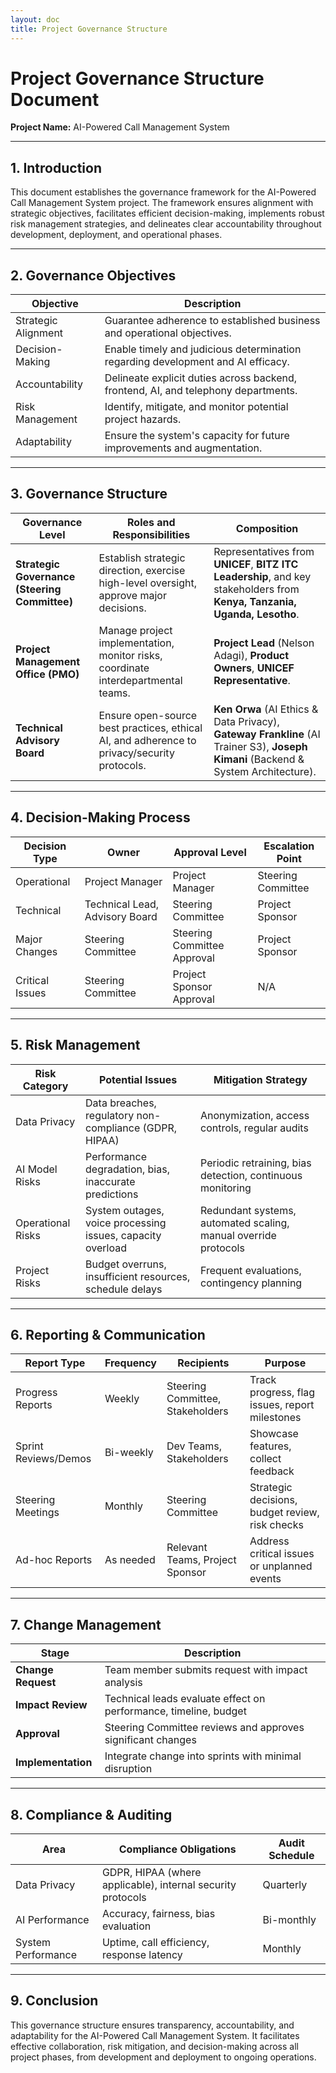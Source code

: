 ```yaml
---
layout: doc
title: Project Governance Structure
---
```


# Project Governance Structure Document

**Project Name:** AI-Powered Call Management System

---

## 1. Introduction

This document establishes the governance framework for the AI-Powered Call Management System project. The framework ensures alignment with strategic objectives, facilitates efficient decision-making, implements robust risk management strategies, and delineates clear accountability throughout development, deployment, and operational phases.

---

## 2. Governance Objectives

| Objective | Description |
|-----------|-------------|
| Strategic Alignment | Guarantee adherence to established business and operational objectives. |
| Decision-Making | Enable timely and judicious determination regarding development and AI efficacy. |
| Accountability | Delineate explicit duties across backend, frontend, AI, and telephony departments. |
| Risk Management | Identify, mitigate, and monitor potential project hazards. |
| Adaptability | Ensure the system's capacity for future improvements and augmentation. |

---

## 3. Governance Structure

| Governance Level | Roles and Responsibilities | Composition |
|-----------------|---------------------------|------------|
| **Strategic Governance (Steering Committee)** | Establish strategic direction, exercise high-level oversight, approve major decisions. | Representatives from **UNICEF**, **BITZ ITC Leadership**, and key stakeholders from **Kenya, Tanzania, Uganda, Lesotho**. |
| **Project Management Office (PMO)** | Manage project implementation, monitor risks, coordinate interdepartmental teams. | **Project Lead** (Nelson Adagi), **Product Owners**, **UNICEF Representative**. |
| **Technical Advisory Board** | Ensure open-source best practices, ethical AI, and adherence to privacy/security protocols. | **Ken Orwa** (AI Ethics & Data Privacy), **Gateway Frankline** (AI Trainer S3), **Joseph Kimani** (Backend & System Architecture). |

---

## 4. Decision-Making Process

| Decision Type | Owner | Approval Level | Escalation Point |
|---------------|-------|----------------|----------------|
| Operational | Project Manager | Project Manager | Steering Committee |
| Technical | Technical Lead, Advisory Board | Steering Committee | Project Sponsor |
| Major Changes | Steering Committee | Steering Committee Approval | Project Sponsor |
| Critical Issues | Steering Committee | Project Sponsor Approval | N/A |

---

## 5. Risk Management

| Risk Category | Potential Issues | Mitigation Strategy |
|---------------|-----------------|-------------------|
| Data Privacy | Data breaches, regulatory non-compliance (GDPR, HIPAA) | Anonymization, access controls, regular audits |
| AI Model Risks | Performance degradation, bias, inaccurate predictions | Periodic retraining, bias detection, continuous monitoring |
| Operational Risks | System outages, voice processing issues, capacity overload | Redundant systems, automated scaling, manual override protocols |
| Project Risks | Budget overruns, insufficient resources, schedule delays | Frequent evaluations, contingency planning |

---

## 6. Reporting & Communication

| Report Type | Frequency | Recipients | Purpose |
|-------------|----------|-----------|--------|
| Progress Reports | Weekly | Steering Committee, Stakeholders | Track progress, flag issues, report milestones |
| Sprint Reviews/Demos | Bi-weekly | Dev Teams, Stakeholders | Showcase features, collect feedback |
| Steering Meetings | Monthly | Steering Committee | Strategic decisions, budget review, risk checks |
| Ad-hoc Reports | As needed | Relevant Teams, Project Sponsor | Address critical issues or unplanned events |

---

## 7. Change Management

| Stage | Description |
|-------|-------------|
| **Change Request** | Team member submits request with impact analysis |
| **Impact Review** | Technical leads evaluate effect on performance, timeline, budget |
| **Approval** | Steering Committee reviews and approves significant changes |
| **Implementation** | Integrate change into sprints with minimal disruption |

---

## 8. Compliance & Auditing

| Area | Compliance Obligations | Audit Schedule |
|------|----------------------|----------------|
| Data Privacy | GDPR, HIPAA (where applicable), internal security protocols | Quarterly |
| AI Performance | Accuracy, fairness, bias evaluation | Bi-monthly |
| System Performance | Uptime, call efficiency, response latency | Monthly |

---

## 9. Conclusion

This governance structure ensures transparency, accountability, and adaptability for the AI-Powered Call Management System. It facilitates effective collaboration, risk mitigation, and decision-making across all project phases, from development and deployment to ongoing operations.
